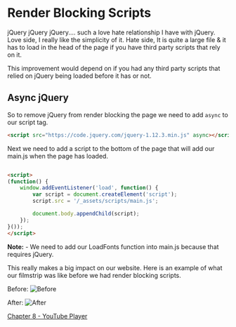 # Render Blocking Scripts
jQuery jQuery jQuery.... such a love hate relationship I have with jQuery. Love side, I really like the simplicity of it. Hate side, It is quite a large file & it has to load in the head of the page if you have third party scripts that rely on it.

This improvement would depend on if you had any third party scripts that relied on jQuery being loaded before it has or not.

## Async jQuery

So to remove jQuery from render blocking the page we need to add `async` to our script tag.

```html
<script src="https://code.jquery.com/jquery-1.12.3.min.js" async></script>
```

Next we need to add a script to the bottom of the page that will add our main.js when the page has loaded.

```html

<script>
(function() {
	window.addEventListener('load', function() {
		var script = document.createElement('script');
		script.src = '/_assets/scripts/main.js';

		document.body.appendChild(script);
	});
}());
</script>

```

**Note:** - We need to add our LoadFonts function into main.js because that requires jQuery.

This really makes a big impact on our website. Here is an example of what our filmstrip was like before we had render blocking scripts.

Before:
![Before](https://raw.githubusercontent.com/code-mattclaffey/performance-kit/master/07-render-blocking-scripts/screenshots/render-blocking-scripts-before.png)


After:
![After](https://raw.githubusercontent.com/code-mattclaffey/performance-kit/master/07-render-blocking-scripts/screenshots/render-blocking-scripts-after.png)


[Chapter 8 - YouTube Player](https://github.com/code-mattclaffey/performance-kit/tree/master/08-youtube-player/readme.md)
